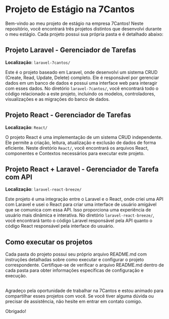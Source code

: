 # Projeto de Estágio na 7Cantos

Bem-vindo ao meu projeto de estágio na empresa 7Cantos! Neste repositório, você encontrará três projetos distintos que desenvolvi durante o meu estágio. Cada projeto possui sua própria pasta e é detalhado abaixo:

## Projeto Laravel - Gerenciador de Tarefas
**Localização**: `laravel-7cantos/`

Este é o projeto baseado em Laravel, onde desenvolvi um sistema CRUD (Create, Read, Update, Delete) completo. Ele é responsável por gerenciar dados em um banco de dados e possui uma interface web para interagir com esses dados. No diretório `laravel-7cantos/`, você encontrará todo o código relacionado a este projeto, incluindo os modelos, controladores, visualizações e as migrações do banco de dados.

## Projeto React - Gerenciador de Tarefas
**Localização**: `React/`

O projeto React é uma implementação de um sistema CRUD independente. Ele permite a criação, leitura, atualização e exclusão de dados de forma eficiente. Neste diretório `React/`, você encontrará os arquivos React, componentes e Contextos necessários para executar este projeto.

## Projeto React + Laravel - Gerenciador de Tarefa com API
**Localização**: `laravel-react-breeze/`

Este projeto é uma integração entre o Laravel e o React, onde criei uma API com Laravel e usei o React para criar uma interface de usuário amigável que se comunica com essa API. Isso proporciona uma experiência de usuário mais dinâmica e interativa. No diretório `laravel-react-breeze/`, você encontrará tanto o código Laravel responsável pela API quanto o código React responsável pela interface do usuário.

## Como executar os projetos
Cada pasta do projeto possui seu próprio arquivo README.md com instruções detalhadas sobre como executar e configurar o projeto correspondente. Certifique-se de verificar o arquivo README.md dentro de cada pasta para obter informações específicas de configuração e execução.

##

Agradeço pela oportunidade de trabalhar na 7Cantos e estou animado para compartilhar esses projetos com você. Se você tiver alguma dúvida ou precisar de assistência, não hesite em entrar em contato comigo.

Obrigado!
